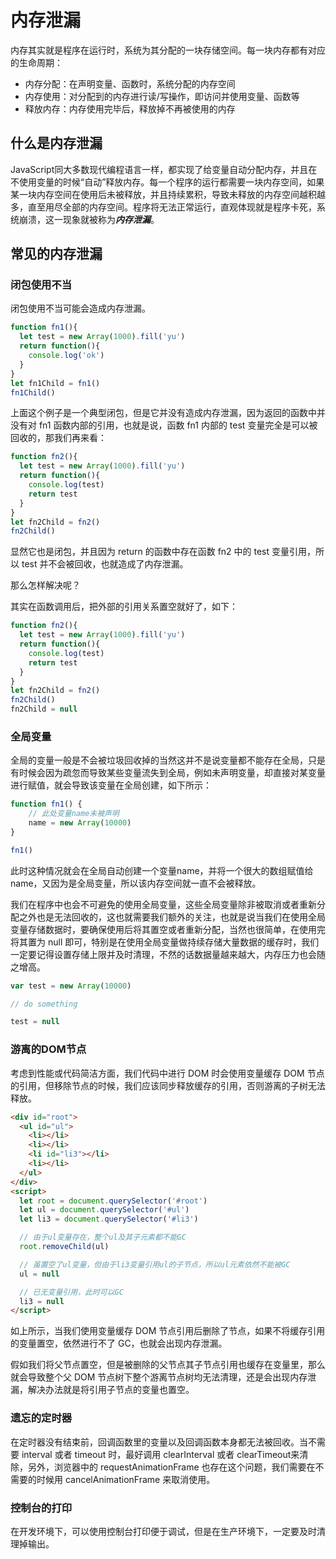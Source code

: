 # 内存泄漏

内存其实就是程序在运行时，系统为其分配的一块存储空间。每一块内存都有对应的生命周期：

* 内存分配：在声明变量、函数时，系统分配的内存空间
* 内存使用：对分配到的内存进行读/写操作，即访问并使用变量、函数等
* 释放内存：内存使用完毕后，释放掉不再被使用的内存

## 什么是内存泄漏

JavaScript同大多数现代编程语言一样，都实现了给变量自动分配内存，并且在不使用变量的时候“自动”释放内存。每一个程序的运行都需要一块内存空间，如果某一块内存空间在使用后未被释放，并且持续累积，导致未释放的内存空间越积越多，直至用尽全部的内存空间。程序将无法正常运行，直观体现就是程序卡死，系统崩溃，这一现象就被称为***内存泄漏***。

## 常见的内存泄漏

### 闭包使用不当

闭包使用不当可能会造成内存泄漏。

``` javascript
function fn1(){
  let test = new Array(1000).fill('yu')
  return function(){
    console.log('ok')
  }
}
let fn1Child = fn1()
fn1Child()
```

上面这个例子是一个典型闭包，但是它并没有造成内存泄漏，因为返回的函数中并没有对 fn1 函数内部的引用，也就是说，函数 fn1 内部的 test 变量完全是可以被回收的，那我们再来看：

``` javascript
function fn2(){
  let test = new Array(1000).fill('yu')
  return function(){
    console.log(test)
    return test
  }
}
let fn2Child = fn2()
fn2Child()
```

显然它也是闭包，并且因为 return 的函数中存在函数 fn2 中的 test 变量引用，所以 test 并不会被回收，也就造成了内存泄漏。

那么怎样解决呢？

其实在函数调用后，把外部的引用关系置空就好了，如下：
``` javascript
function fn2(){
  let test = new Array(1000).fill('yu')
  return function(){
    console.log(test)
    return test
  }
}
let fn2Child = fn2()
fn2Child()
fn2Child = null
```

### 全局变量

全局的变量一般是不会被垃圾回收掉的当然这并不是说变量都不能存在全局，只是有时候会因为疏忽而导致某些变量流失到全局，例如未声明变量，却直接对某变量进行赋值，就会导致该变量在全局创建，如下所示：

``` javascript
function fn1() {
    // 此处变量name未被声明
    name = new Array(10000)
}

fn1()
```

此时这种情况就会在全局自动创建一个变量name，并将一个很大的数组赋值给name，又因为是全局变量，所以该内存空间就一直不会被释放。

我们在程序中也会不可避免的使用全局变量，这些全局变量除非被取消或者重新分配之外也是无法回收的，这也就需要我们额外的关注，也就是说当我们在使用全局变量存储数据时，要确保使用后将其置空或者重新分配，当然也很简单，在使用完将其置为 null 即可，特别是在使用全局变量做持续存储大量数据的缓存时，我们一定要记得设置存储上限并及时清理，不然的话数据量越来越大，内存压力也会随之增高。

``` javascript
var test = new Array(10000)

// do something

test = null
```

### 游离的DOM节点

考虑到性能或代码简洁方面，我们代码中进行 DOM 时会使用变量缓存 DOM 节点的引用，但移除节点的时候，我们应该同步释放缓存的引用，否则游离的子树无法释放。

``` html
<div id="root">
  <ul id="ul">
    <li></li>
    <li></li>
    <li id="li3"></li>
    <li></li>
  </ul>
</div>
<script>
  let root = document.querySelector('#root')
  let ul = document.querySelector('#ul')
  let li3 = document.querySelector('#li3')

  // 由于ul变量存在，整个ul及其子元素都不能GC
  root.removeChild(ul)

  // 虽置空了ul变量，但由于li3变量引用ul的子节点，所以ul元素依然不能被GC
  ul = null

  // 已无变量引用，此时可以GC
  li3 = null
</script>
```

如上所示，当我们使用变量缓存 DOM 节点引用后删除了节点，如果不将缓存引用的变量置空，依然进行不了 GC，也就会出现内存泄漏。

假如我们将父节点置空，但是被删除的父节点其子节点引用也缓存在变量里，那么就会导致整个父 DOM 节点树下整个游离节点树均无法清理，还是会出现内存泄漏，解决办法就是将引用子节点的变量也置空。

### 遗忘的定时器

在定时器没有结束前，回调函数里的变量以及回调函数本身都无法被回收。当不需要 interval 或者 timeout 时，最好调用 clearInterval 或者 clearTimeout来清除，另外，浏览器中的 requestAnimationFrame 也存在这个问题，我们需要在不需要的时候用 cancelAnimationFrame 来取消使用。

### 控制台的打印

在开发环境下，可以使用控制台打印便于调试，但是在生产环境下，一定要及时清理掉输出。
